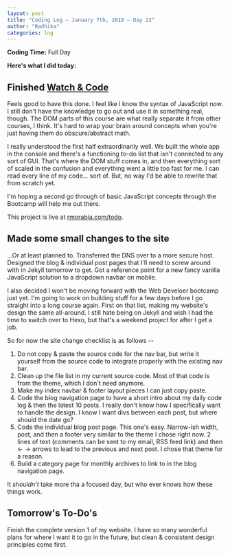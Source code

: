 ```yaml
---
layout: post
title: "Coding Log — January 7th, 2018 — Day 22"
author: "Radhika"
categories: log
---
```


**Coding Time:** Full Day

**Here's what I did today:**

## Finished [Watch & Code](http://watchandcode.com)

Feels good to have this done. I feel like I know the syntax of JavaScript now. I still don't have the knowledge to go out and use it in something real, though. The DOM parts of this course are what really separate it from other courses, I think. It's hard to wrap your brain around concepts when you're just having them do obscure/abstract math.

I really understood the first half extraordinarily well. We built the whole app in the console and there's a functioning to-do list that isn't connected to any sort of GUI. That's where the DOM stuff comes in, and then everything sort of scaled in the confusion and everything went a little too fast for me. I can read every line of my code... sort of. But, no way I'd be able to rewrite that from scratch yet.

I'm hoping a second go through of basic JavaScript concepts through the Bootcamp will help me out there. 

This project is live at [rmorabia.com/todo](http://rmorabia.com/todo).

## Made some small changes to the site

...Or at least planned to. Transferred the DNS over to a more secure host. Designed the blog & individual post pages that I'll need to screw around with in Jekyll tomorrow to get. Got a reference point for a new fancy vanilla JavaScript solution to a dropdown navbar on mobile.

I also decided I won't be moving forward with the Web Develoer bootcamp just yet. I'm going to work on building stuff for a few days before I go straight into a long course again. First on that list, making my website's design the same all-around. I still hate being on Jekyll and wish I had the time to switch over to Hexo, but that's a weekend project for after I get a job.

So for now the site change checklist is as follows --

1. Do not copy & paste the source code for the nav bar, but write it yourself from the source code to integrate properly with the existing nav bar.
1. Clean up the file list in my current source code. Most of that code is from the theme, which I don't need anymore.
1. Make my index navbar & footer layout pieces I can just copy paste.
1. Code the blog navigation page to have a short intro about my daily code log & then the latest 10 posts. I really don't know how I specifically want to handle the design. I know I want divs between each post, but where should the date go? 
1. Code the individual blog post page. This one's easy. Narrow-ish width, post, and then a footer very similar to the theme I chose right now. 2 lines of text (comments can be sent to my email, RSS feed link) and then <- -> arrows to lead to the previous and next post. I chose that theme for a reason. 
1. Build a category page for monthly archives to link to in the blog navigation page.

It *shouldn't* take more tha a focused day, but who ever knows how these things work.


## Tomorrow's To-Do's

Finish the complete version 1 of my website. I have so many wonderful plans for where I want it to go in the future, but clean & consistent design principles come first.
